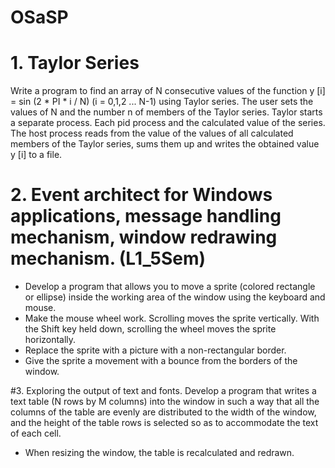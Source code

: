# OSaSP
# 1. Taylor Series
Write a program to find an array of N consecutive values of the function y [i] = sin (2 * PI * i / N) (i = 0,1,2 ... N-1) using Taylor series. The user sets the values of N and the number n of members of the Taylor series. Taylor starts a separate process. Each pid process and the calculated value of the series. The host process reads from the value of the values of all calculated members of the Taylor series, sums them up and writes the obtained value y [i] to a file.

# 2. Event architect for Windows applications, message handling mechanism, window redrawing mechanism. (L1_5Sem)
- Develop a program that allows you to move a sprite (colored rectangle or ellipse) inside the working area of the window using the keyboard and mouse.
- Make the mouse wheel work. Scrolling moves the sprite vertically. With the Shift key held down, scrolling the wheel moves the sprite horizontally.
- Replace the sprite with a picture with a non-rectangular border.
- Give the sprite a movement with a bounce from the borders of the window.

#3. Exploring the output of text and fonts.
Develop a program that writes a text table (N rows by M columns) into the window in such a way that all the columns of the table are evenly
are distributed to the width of the window, and the height of the table rows is selected so as to accommodate the text of each cell.
- When resizing the window, the table is recalculated and redrawn.
